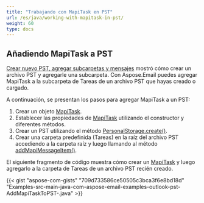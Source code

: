 ```yaml
---
title: "Trabajando con MapiTask en PST"
url: /es/java/working-with-mapitask-in-pst/
weight: 60
type: docs
---
```


## **Añadiendo MapiTask a PST**

[Crear nuevo PST, agregar subcarpetas y mensajes](/email/java/create-new-pst-add-sub-folders-and-messages/) mostró cómo crear un archivo PST y agregarle una subcarpeta. Con Aspose.Email puedes agregar MapiTask a la subcarpeta de Tareas de un archivo PST que hayas creado o cargado.

A continuación, se presentan los pasos para agregar MapiTask a un PST:

1. Crear un objeto [MapiTask](https://reference.aspose.com/email/java/com.aspose.email/mapitask/).
1. Establecer las propiedades de [MapiTask](https://reference.aspose.com/email/java/com.aspose.email/mapitask/) utilizando el constructor y diferentes métodos.
1. Crear un PST utilizando el método [PersonalStorage.create()](https://reference.aspose.com/email/java/com.aspose.email/personalstorage/#create-java.io.OutputStream-int-).
1. Crear una carpeta predefinida (Tareas) en la raíz del archivo PST accediendo a la carpeta raíz y luego llamando al método [addMapiMessageItem()](https://reference.aspose.com/email/java/com.aspose.email/folderinfo/#addMapiMessageItem-com.aspose.email.IMapiMessageItem-).

El siguiente fragmento de código muestra cómo crear un [MapiTask](https://reference.aspose.com/email/java/com.aspose.email/mapitask/) y luego agregarlo a la carpeta de Tareas de un archivo PST recién creado.



{{< gist "aspose-com-gists" "709d733586ce50505c3bca3f6e8bd18d" "Examples-src-main-java-com-aspose-email-examples-outlook-pst-AddMapiTaskToPST-.java" >}}
